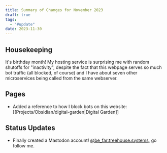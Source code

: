 ```yaml
---
title: Summary of Changes for November 2023
draft: true
tags:
  - "#update"
date: 2023-11-30
---
```

## Housekeeping
It's birthday month! My hosting service is surprising me with random shutoffs for "inactivity", despite the fact that this webpage serves so much bot traffic (all blocked, of course) and I have about seven other microservices being called from the same webserver.

## Pages
- Added a reference to how I block bots on this website: [[Projects/Obsidian/digital-garden|Digital Garden]]
## Status Updates
- Finally created a Mastodon account! [@be_far:treehouse.systems](https://social.treehouse.systems/@be_far), go follow me.